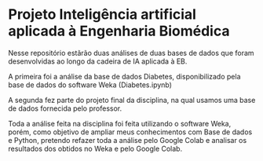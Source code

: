 # Projeto Inteligência artificial aplicada à Engenharia Biomédica
Nesse repositório estãrão duas análises de duas bases de dados que foram desenvolvidas ao longo da cadeira de IA aplicada à EB. 

A primeira foi a análise da base de dados Diabetes, disponibilizado pela base de dados do software Weka (Diabetes.ipynb)

A segunda fez parte do projeto final da disciplina, na qual usamos uma base de dados fornecida pelo professor. 

Toda a análise feita na disciplina foi feita utilizando o software Weka, porém, como objetivo de ampliar meus conhecimentos com Base de dados e Python, pretendo refazer toda a análise pelo Google Colab e analisar os resultados dos obtidos no Weka e pelo Google Colab.
